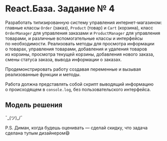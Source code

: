 # React.База. Задание № 4   
Разработать типизированную систему управления интернет-магазином: главные классы `Order` (заказ), `Product` (товар) и `Cart` (корзина), класс `OrderManager` для управления заказами и `ProductManager` для управления товарами, и различные вспомогательные классы и интерфейсы по необходимости. Реализовать методы для просмотра информации о товарах, управления товарами, добавления и удаления товаров из корзины, просмотра текущей корзины, добавления нового заказа, смены статуса заказа, вывода информации о заказах.

Продемонстрировать работу создавая переменные и вызывая реализованные функции и методы.

Работа должна представлять собой скрипт выводящий информацию о происходящем в `console.log`, без пользовательского интерфейса.

## Модель решения
¯\_(ツ)_/¯

P.S. Диман, когда будешь оценивать — сделай скидку, что задача сделана тупым дизайнером😄